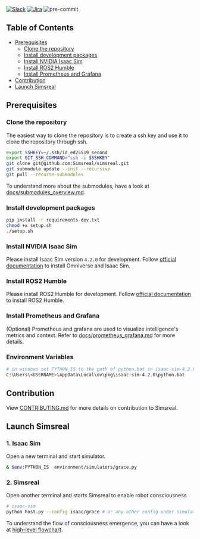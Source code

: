 [![Slack](https://img.shields.io/badge/slack-join%20chat-yellow.svg)](https://join.slack.com/t/simsreal/shared_invite/zt-2vwyklm9d-ppni~ex4pc4~t~5sBGpwFw)
[![Jira](https://img.shields.io/badge/jira-view%20project-blue.svg)](https://simsreal.atlassian.net/jira/software/c/projects/SR/boards/4?assignee=712020%3Acbb6a13b-ccf1-4d9d-8f59-7c4584c2d4ca)
![pre-commit](https://img.shields.io/badge/pre--commit-enabled-brightgreen?logo=pre-commit&logoColor=white)

## Table of Contents
- [Prerequisites](#prerequisites)
  - [Clone the repository](#clone-the-repository)
  - [Install development packages](#install-development-packages)
  - [Install NVIDIA Isaac Sim](#install-nvidia-isaac-sim)
  - [Install ROS2 Humble](#install-ros2-humble)
  - [Install Prometheus and Grafana](#install-prometheus-and-grafana)
- [Contribution](#contribution)
- [Launch Simsreal](#launch-simsreal)

## Prerequisites

### Clone the repository
The easiest way to clone the repository is to create a ssh key and use it to clone the repository through ssh.
```bash
export SSHKEY=~/.ssh/id_ed25519_second
export GIT_SSH_COMMAND="ssh -i $SSHKEY"
git clone git@github.com:Simsreal/simsreal.git
git submodule update --init --recursive
git pull --recurse-submodules
```
To understand more about the submodules, have a look at [docs/submodules_overview.md](docs/submodules_overview.md).

### Install development packages
```bash
pip install -r requirements-dev.txt
chmod +x setup.sh
./setup.sh
```

### Install NVIDIA Isaac Sim
Please install Isaac Sim version `4.2.0` for development.
Follow [official documentation](https://docs.omniverse.nvidia.com/isaacsim/latest/installation/install_workstation.html) to install Omniverse and Isaac Sim.

### Install ROS2 Humble
Please install ROS2 Humble for development.
Follow [official documentation](https://docs.omniverse.nvidia.com/isaacsim/latest/installation/install_ros.html) to install ROS2 Humble.

### Install Prometheus and Grafana
(Optional) Prometheus and grafana are used to visualize intelligence's metrics and context. Refer to [docs/prometheus_grafana.md](docs/prometheus_grafana.md) for more details.

### Environment Variables
```bash
# in windows set PYTHON_IS to the path of python.bat in isaac-sim-4.2.0
C:\Users\<USERNAME>\AppData\Local\ov\pkg\isaac-sim-4.2.0\python.bat
```

## Contribution
View [CONTRIBUTING.md](CONTRIBUTING.md) for more details on contribution to Simsreal.

## Launch Simsreal
### 1. Isaac Sim
Open a new terminal and start simulator.
```bash
& $env:PYTHON_IS  environment/simulators/grace.py
```

### 2. Simsreal
Open another terminal and starts Simsreal to enable robot consciousness
```bash
# isaac-sim
python host.py --config isaac/grace # or any other config under simulation_config/
```

To understand the flow of consciousness emergence, you can have a look at [high-level flowchart](https://github.com/Simsreal/human/blob/main/src/images/flow_draft_2.png).
